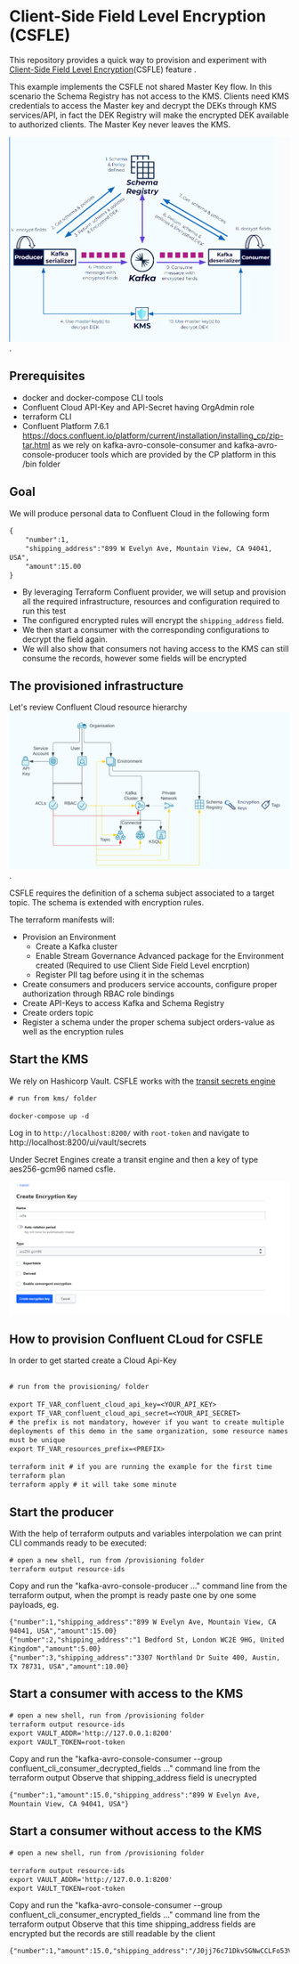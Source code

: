 # Client-Side Field Level Encryption (CSFLE)

This repository provides a quick way to provision and experiment with [Client-Side Field Level Encryption](https://docs.confluent.io/cloud/current/clusters/csfle/overview.html)(CSFLE) feature .

This example implements the CSFLE not shared Master Key flow. In this scenario the Schema Registry has not access to the KMS. 
Clients need KMS credentials to access the Master key and decrypt the DEKs through KMS services/API, in fact the DEK Registry will make the encrypted DEK available to authorized clients. The Master Key never leaves the KMS.

![](images/non-shared-KMS.png).

## Prerequisites

* docker and docker-compose CLI tools
* Confluent Cloud API-Key and API-Secret having OrgAdmin role
* terraform CLI
* Confluent Platform 7.6.1 https://docs.confluent.io/platform/current/installation/installing_cp/zip-tar.html as we rely on kafka-avro-console-consumer and kafka-avro-console-producer tools which are provided by the CP platform in this /bin folder

## Goal

We will produce personal data to Confluent Cloud in the following form
```
{
    "number":1,
    "shipping_address":"899 W Evelyn Ave, Mountain View, CA 94041, USA",
    "amount":15.00
}
```
* By leveraging Terraform Confluent provider, we will setup and provision all the required infrastructure, resources and configuration required to run this test
* The configured encrypted rules will encrypt the `shipping_address` field.
* We then start a consumer with the corresponding configurations to decrypt the field again.
* We will also show that consumers not having access to the KMS can still consume the records, however some fields will be encrypted

## The provisioned infrastructure

Let's review Confluent Cloud resource hierarchy ![](images/hierarchy.png).

CSFLE requires the definition of a schema subject associated to a target topic. The schema is extended with encryption rules. 

The terraform manifests will:
 * Provision an Environment
   * Create a Kafka cluster
   * Enable Stream Governance Advanced package for the Environment created (Required to use Client Side Field Level encrption)
   * Register PII tag before using it in the schemas
 * Create consumers and producers service accounts, configure proper authorization through RBAC role bindings
 * Create API-Keys to access Kafka and Schema Registry
 * Create orders topic
 * Register a schema under the proper schema subject orders-value as well as the encryption rules

## Start the KMS

We rely on Hashicorp Vault. CSFLE works with the [transit secrets engine](https://developer.hashicorp.com/vault/docs/secrets/transit)

```shell
# run from kms/ folder

docker-compose up -d
```

Log in to `http://localhost:8200/` with `root-token` and navigate to http://localhost:8200/ui/vault/secrets

Under Secret Engines create a transit engine and then a key of type aes256-gcm96 named csfle.

![](images/csfle_vault_transit_creation.png)

## How to provision Confluent CLoud for CSFLE

In order to get started create a Cloud Api-Key

```shell

# run from the provisioning/ folder

export TF_VAR_confluent_cloud_api_key=<YOUR_API_KEY>
export TF_VAR_confluent_cloud_api_secret=<YOUR_API_SECRET>
# the prefix is not mandatory, however if you want to create multiple deployments of this demo in the same organization, some resource names must be unique
export TF_VAR_resources_prefix=<PREFIX>

terraform init # if you are running the example for the first time
terraform plan
terraform apply # it will take some minute

```

## Start the producer

With the help of terraform outputs and variables interpolation we can print CLI commands ready to be executed:

```shell
# open a new shell, run from /provisioning folder
terraform output resource-ids
```
Copy and run the  "kafka-avro-console-producer ..." command line from the terraform output, when the prompt is ready paste one by one some payloads, eg.

```
{"number":1,"shipping_address":"899 W Evelyn Ave, Mountain View, CA 94041, USA","amount":15.00}
{"number":2,"shipping_address":"1 Bedford St, London WC2E 9HG, United Kingdom","amount":5.00}
{"number":3,"shipping_address":"3307 Northland Dr Suite 400, Austin, TX 78731, USA","amount":10.00}
```

## Start a consumer with access to the KMS


```shell
# open a new shell, run from /provisioning folder
terraform output resource-ids
export VAULT_ADDR='http://127.0.0.1:8200'
export VAULT_TOKEN=root-token
```

Copy and run the  "kafka-avro-console-consumer --group confluent_cli_consumer_decrypted_fields ..." command line from the terraform output
Observe that shipping_address field is unecrypted

```shell
{"number":1,"amount":15.0,"shipping_address":"899 W Evelyn Ave, Mountain View, CA 94041, USA"}
```

## Start a consumer without access to the KMS


```shell
# open a new shell, run from /provisioning folder

terraform output resource-ids
export VAULT_ADDR='http://127.0.0.1:8200'
export VAULT_TOKEN=root-token
```

Copy and run the  "kafka-avro-console-consumer --group confluent_cli_consumer_encrypted_fields ..." command line from the terraform output
Observe that this time shipping_address fields are encrypted but the records are still readable by the client
```shell
{"number":1,"amount":15.0,"shipping_address":"/J0jj76c71DkvSGNwCCLFo53VzFWarlGURpYDk40MkoDxgrvByprbS7ArzCKs1B1JP18Q69r0ucmYMahn3YfjSeQzAC6oMnH/PY="}
```

